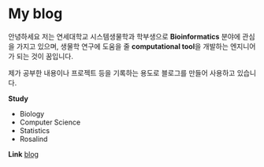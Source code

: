 # My blog


안녕하세요 저는 연세대학교 시스템생물학과 학부생으로 **Bioinformatics** 분야에 관심을 가지고 있으며, 생물학 연구에 도움을 줄
**computational tool**을 개발하는 엔지니어가 되는 것이 꿈입니다.

제가 공부한 내용이나 프로젝트 등을 기록하는 용도로 블로그를 만들어 사용하고 있습니다.

**Study**

- Biology
- Computer Science
- Statistics
- Rosalind

**Link**
[blog](https://hyun-jin891.github.io/)<br>



[blog]: https://qwtel.com/hydejack/blog/
[portfolio]: https://qwtel.com/hydejack/variations/
[resume]: https://qwtel.com/hydejack/resume/
[download]: https://qwtel.com/download/
[welcome]: https://qwtel.com/hydejack/
[forms]: https://qwtel.com/hydejack/forms-by-example/

[feat]: https://qwtel.com/hydejack/#features
[news]: https://qwtel.com/hydejack/#newsletter-subscription-box
[syntax]: https://qwtel.com/hydejack/#syntax-highlighting
[latex]: https://qwtel.com/hydejack/#latex-math-blocks

[license]: LICENSE.md
[pro]: licenses/PRO.md
[docs]: docs/7.5.2/index.md

[kit]: https://github.com/qwtel/hydejack-starter-kit/archive/v7.5.2.zip
[src]: https://github.com/qwtel/hydejack
[git]: https://github.com/qwtel/hydejack-starter-kit
[gem]: https://rubygems.org/gems/jekyll-theme-hydejack
[buy]: https://app.simplegoods.co/i/AQTTVBOE

[gpss]: https://developers.google.com/speed/pagespeed/insights/?url=https%3A%2F%2Fqwtel.com%2Fhydejack%2F
[wiki]: https://github.com/qwtel/hydejack/blob/master/docs/7.5.2/index.md
[pdf]: https://github.com/qwtel/hydejack/releases/download/v7.5.2/Documentation._.Hydejack.pdf
[hy-push-state]: https://qwtel.com/hy-push-state/
[hy-drawer]: https://qwtel.com/hy-drawer/
[rouge]: http://rouge.jneen.net
[katex]: https://khan.github.io/KaTeX/
[tinyletter]: https://tinyletter.com/
